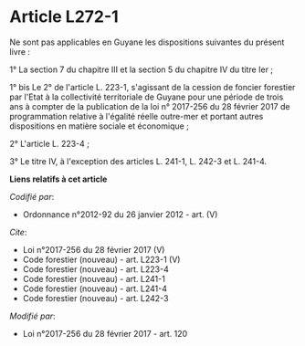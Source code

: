 # Article L272-1

Ne sont pas applicables en Guyane les dispositions suivantes du présent livre : 

1° La section 7 du chapitre III et la section 5 du chapitre IV du titre Ier ; 

1° bis Le 2° de l'article L. 223-1, s'agissant de la cession de foncier forestier par l'Etat à la collectivité territoriale
de Guyane pour une période de trois ans à compter de la publication de la loi n° 2017-256 du 28 février 2017 de programmation
relative à l'égalité réelle outre-mer et portant autres dispositions en matière sociale et économique ; 

2° L'article L. 223-4 ; 

3° Le titre IV, à l'exception des articles L. 241-1, L. 242-3 et L. 241-4.

**Liens relatifs à cet article**

_Codifié par_:

  - Ordonnance n°2012-92 du 26 janvier 2012 - art. (V)

_Cite_:

  - Loi n°2017-256 du 28 février 2017 (V)
  - Code forestier (nouveau) - art. L223-1 (V)
  - Code forestier (nouveau) - art. L223-4
  - Code forestier (nouveau) - art. L241-1
  - Code forestier (nouveau) - art. L241-4
  - Code forestier (nouveau) - art. L242-3

_Modifié par_:

  - Loi n°2017-256 du 28 février 2017 - art. 120
